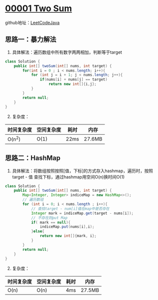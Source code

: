 # [00001 Two Sum](https://leetcode.com/problems/two-sum/)
github地址：[LeetCodeJava](https://github.com/binggouxsm/LeetCodeJava)
## 思路一：暴力解法
1. 具体解法：遍历数组中所有数字两两相加，判断等于target

```java
class Solution {
    public int[] twoSum(int[] nums, int target) {
        for(int i = 0 ; i < nums.length; i++){
            for (int j = i + 1; j < nums.length; j++){
                if(nums[i] + nums[j] == target)
                    return new int[]{i,j};
            }
        }
        return null; 
    }
}
```

2. 复杂度：

时间复杂度| 空间复杂度 | 耗时 | 内存
--- | --- | --- | ---
O(n<sup>2</sup>) | O(1) | 22ms | 27.6MB


## 思路二：HashMap
1. 具体解法：将数组按照按照\[值，下标\]的方式存入hashmap，遍历时，按照target - 值 查找下标，通过hashmap用空间O(n)换时间O(1)

```java
class Solution {
    public int[] twoSum(int[] nums, int target) {
        Map<Integer, Integer> indiceMap = new HashMap<>();
        // 遍历数组
        for (int i = 0; i < nums.length ; i++){
            // 查找target - num[i]值在map中是否存在
            Integer mark = indiceMap.get(target - nums[i]);
            // 不存在则put Map
            if( mark == null){
                indiceMap.put(nums[i],i);
            }else{
                return new int[]{mark, i};
            }   
        }
        return null;
    }
}
```

2. 复杂度：

时间复杂度| 空间复杂度 | 耗时 | 内存
--- | --- | --- | ---
O(n) | O(n) | 4ms | 27.5MB
